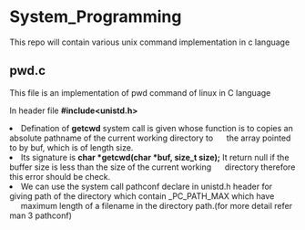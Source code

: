 # System_Programming

This repo will contain various unix command implementation in c language

## pwd.c ##
This file is an implementation of pwd command of linux in C language

In header file <b>#include<unistd.h></b> <br>
<li>Defination of <b>getcwd</b> system call is given whose function is to copies an absolute pathname of the current working directory to
&nbsp;&nbsp;&nbsp;&nbsp;&nbsp;the array pointed to by buf, which is of length size.
  <li>Its signature is <b>char *getcwd(char *buf, size_t size);</b> It return null if the buffer size is less than the size of the current working &nbsp;&nbsp;&nbsp;&nbsp;&nbsp;directory therefore this error should be check.
<li>We can use the system call pathconf declare in unistd.h header for giving path of the directory which contain _PC_PATH_MAX which have
&nbsp;&nbsp;&nbsp;&nbsp;&nbsp;maximum length of a filename in the directory path.(for more detail refer man 3 pathconf)
  
  
